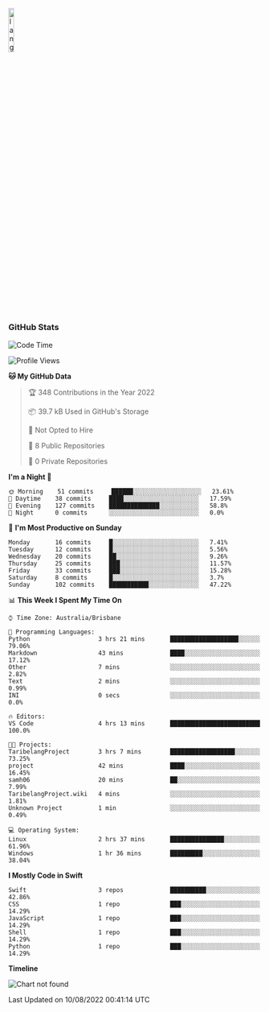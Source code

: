 <p align="left"><img width=15%" src="https://github.com/alansmathew/alansmathew/raw/master/lang.gif" alt="lang image here" /></p>

# <h3 align="left">GitHub Stats</h3>

<!--START_SECTION:waka-->
![Code Time](http://img.shields.io/badge/Code%20Time-0%20secs-blue)

![Profile Views](http://img.shields.io/badge/Profile%20Views-0-blue)

**🐱 My GitHub Data** 

> 🏆 348 Contributions in the Year 2022
 > 
> 📦 39.7 kB Used in GitHub's Storage 
 > 
> 🚫 Not Opted to Hire
 > 
> 📜 8 Public Repositories 
 > 
> 🔑 0 Private Repositories  
 > 
**I'm a Night 🦉** 

```text
🌞 Morning    51 commits     ██████░░░░░░░░░░░░░░░░░░░   23.61% 
🌆 Daytime    38 commits     ████░░░░░░░░░░░░░░░░░░░░░   17.59% 
🌃 Evening    127 commits    ██████████████░░░░░░░░░░░   58.8% 
🌙 Night      0 commits      ░░░░░░░░░░░░░░░░░░░░░░░░░   0.0%

```
📅 **I'm Most Productive on Sunday** 

```text
Monday       16 commits     █░░░░░░░░░░░░░░░░░░░░░░░░   7.41% 
Tuesday      12 commits     █░░░░░░░░░░░░░░░░░░░░░░░░   5.56% 
Wednesday    20 commits     ██░░░░░░░░░░░░░░░░░░░░░░░   9.26% 
Thursday     25 commits     ███░░░░░░░░░░░░░░░░░░░░░░   11.57% 
Friday       33 commits     ███░░░░░░░░░░░░░░░░░░░░░░   15.28% 
Saturday     8 commits      █░░░░░░░░░░░░░░░░░░░░░░░░   3.7% 
Sunday       102 commits    ███████████░░░░░░░░░░░░░░   47.22%

```


📊 **This Week I Spent My Time On** 

```text
⌚︎ Time Zone: Australia/Brisbane

💬 Programming Languages: 
Python                   3 hrs 21 mins       ███████████████████░░░░░░   79.06% 
Markdown                 43 mins             ████░░░░░░░░░░░░░░░░░░░░░   17.12% 
Other                    7 mins              ░░░░░░░░░░░░░░░░░░░░░░░░░   2.82% 
Text                     2 mins              ░░░░░░░░░░░░░░░░░░░░░░░░░   0.99% 
INI                      0 secs              ░░░░░░░░░░░░░░░░░░░░░░░░░   0.0%

🔥 Editors: 
VS Code                  4 hrs 13 mins       █████████████████████████   100.0%

🐱‍💻 Projects: 
TaribelangProject        3 hrs 7 mins        ██████████████████░░░░░░░   73.25% 
project                  42 mins             ████░░░░░░░░░░░░░░░░░░░░░   16.45% 
samh06                   20 mins             ██░░░░░░░░░░░░░░░░░░░░░░░   7.99% 
TaribelangProject.wiki   4 mins              ░░░░░░░░░░░░░░░░░░░░░░░░░   1.81% 
Unknown Project          1 min               ░░░░░░░░░░░░░░░░░░░░░░░░░   0.49%

💻 Operating System: 
Linux                    2 hrs 37 mins       ███████████████░░░░░░░░░░   61.96% 
Windows                  1 hr 36 mins        █████████░░░░░░░░░░░░░░░░   38.04%

```

**I Mostly Code in Swift** 

```text
Swift                    3 repos             ██████████░░░░░░░░░░░░░░░   42.86% 
CSS                      1 repo              ███░░░░░░░░░░░░░░░░░░░░░░   14.29% 
JavaScript               1 repo              ███░░░░░░░░░░░░░░░░░░░░░░   14.29% 
Shell                    1 repo              ███░░░░░░░░░░░░░░░░░░░░░░   14.29% 
Python                   1 repo              ███░░░░░░░░░░░░░░░░░░░░░░   14.29%

```


**Timeline**

![Chart not found](https://raw.githubusercontent.com/samh06/samh06/master/charts/bar_graph.png) 


 Last Updated on 10/08/2022 00:41:14 UTC
<!--END_SECTION:waka-->
